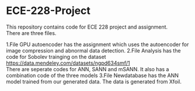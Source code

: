 # ECE-228-Project
This repository contains code for ECE 228 project and assignment.  
There are three files.

1.File GPU autoencoder has the assignment which uses the autoencoder for image compression and abnormal data detection.
2.File Analysis has the code for Sobolev trainging on the dataset https://data.mendeley.com/datasets/ngpd634smf/1  
  There are seperate codes for ANN, SANN and mSANN. It also has a combination code of the three models
3.File Newdatabase has the ANN model trained from our generated data. The data is generated from Xfoil.
